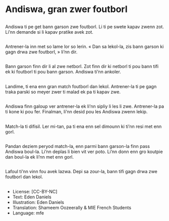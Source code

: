 # Andiswa, gran zwer foutborl

##
Andiswa ti pe get bann garson zwe foutborl. Li ti pe swete kapav zwenn zot. Li’nn demande si li kapav pratike avek zot.

##
Antrener-la inn met so lame lor so lerin. « Dan sa lekol-la, zis bann garson ki gagn drwa zwe foutborl, » li’nn dir.

##
Bann garson finn dir li al zwe netborl. Zot finn dir ki netborl ti pou bann tifi ek ki foutborl ti pou bann garson. Andiswa ti’nn ankoler.

##
Landime, ti ena enn gran match foutborl dan lekol. Antrener-la ti pe gagn traka parski so meyer zwer ti malad ek pa ti kapav zwe.

##
Andiswa finn galoup ver antrener-la ek li’nn sipliy li les li zwe. Antrener-la pa ti kone ki pou fer. Finalman, li’nn desid pou les Andiswa zwenn lekip.

##
Match-la ti difisil. Ler mi-tan, pa ti ena enn sel dimounn ki ti’nn resi met enn gorl.

##
Pandan deziem peryod match-la, enn parmi bann garson-la finn pass Andiswa boul-la. Li’nn deplas li bien vit ver poto. Li’nn donn enn gro koutpie dan boul-la ek li’nn met enn gorl.

##
Lafoul ti’nn vinn fou avek lazwa. Depi sa zour-la, bann tifi gagn drwa zwe foutborl dan lekol.

##
* License: [CC-BY-NC]
* Text: Eden Daniels
* Illustration: Eden Daniels
* Translation: Shameem Oozeerally & MIE French Students
* Language: mfe
